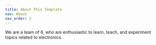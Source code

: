 ```yaml
---
title: About This Template
nav: About
nav_order: 2
---
```


We are a team of 6, who are enthusiastic to learn, teach, and experiment topics related to electronics.